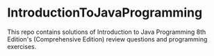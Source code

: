 # IntroductionToJavaProgramming
 This repo contains solutions of Introduction to Java Programming 8th Edition's (Comprehensive Edition) review questions and programming exercises.
